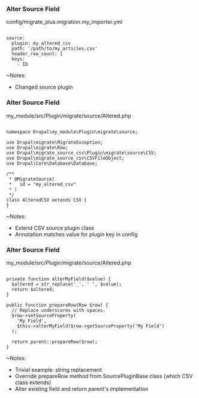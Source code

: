 ### Alter Source Field

config/migrate_plus.migration.my_importer.yml

<pre><code data-trim data-noescape>
source:
  plugin: my_altered_csv
  path: '/path/to/my_articles.csv'
  header_row_count: 1
  keys:
    - ID
</code></pre>

~Notes:

* Changed source plugin


### Alter Source Field

my_module/src/Plugin/migrate/source/Altered.php

<pre><code data-trim data-noescape>
namespace Drupal\my_module\Plugin\migrate\source;

use Drupal\migrate\MigrateException;
use Drupal\migrate\Row;
use Drupal\migrate_source_csv\Plugin\migrate\source\CSV;
use Drupal\migrate_source_csv\CSVFileObject;
use Drupal\Core\Database\Database;

/**
 * @MigrateSource(
 *   id = "my_altered_csv"
 * )
 */
class AlteredCSV extends CSV {
}
</code></pre>

~Notes:

* Extend CSV source plugin class
* Annotation matches value for plugin key in config


### Alter Source Field

my_module/src/Plugin/migrate/source/Altered.php

<pre><code data-trim data-noescape>
private function alterMyField($value) {
  $altered = str_replace('_', ' ', $value);
  return $altered;
}

public function prepareRow(Row $row) {
  // Replace underscores with spaces.
  $row->setSourceProperty(
    'My Field',
    $this->alterMyField($row->getSourceProperty('My Field')
  );

  return parent::prepareRow($row);
}
</code></pre>

~Notes:

* Trivial example: string replacement
* Override prepareRow method from SourcePluginBase class (which CSV class extends)
* Alter existing field and return parent's implementation
